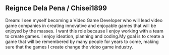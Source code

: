 Reignce Dela Pena / Chisei1899
-------------------------------
Dream:
I see myself becoming a Video Game Developer who will lead video game companies in creating innovative and enjoyable games that will be enjoyed by the masses. I want this role because I enjoy working with a team to create games. I enjoy ideation, planning and coding.My goal is to create a game that will be remembered by many people for years to come, making sure that the games I create change the video game industry.